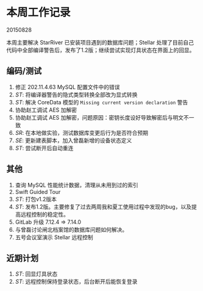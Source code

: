 # 本周工作记录

20150828

本周主要解决 StarRiver 已安装项目遇到的数据库问题；Stellar 处理了目前自己代码中全部编译警告后，发布了1.2版；继续尝试实现灯具状态在界面上的回显。

## 编码/测试

1. 修正 202.11.4.63 MySQL 配置文件中的错误
2. *ST*: 将编译器警告的隐式类型转换全部改为显式转换
3. *ST*: 解决 CoreData 模型的 `Missing current version declaration` 警告
4. 协助赵工调试 AES 加解密
5. 协助赵工调试 AES 加解密，问题原因：密钥长度设好导致解密后与明文不一致
6. *SR*: 在本地做实验，测试数据库变更后行为是否符合预期
7. *SE*: 更新建表脚本，加入曾磊新增的设备状态定义
8. *ST*: 尝试断开后自动重连

## 其他

1. 查询 MySQL 性能统计数据，清理从未用到过的索引
2. Swift Guided Tour
3. *ST*: 打包v1.2版本
4. *ST*: 发布1.2版。主要修复了过去两周我和夏工使用过程中发现的bug，以及提高远程控制的稳定性。
5. GitLab 升级 7.12.4 => 7.14.0
6. 与曾磊讨论闸北档案馆的数据库问题如何解决。
7. 五号会议室演示 Stellar 远程控制

## 近期计划

1. *ST*: 回显灯具状态
2. *ST*: 远程控制保持登录状态，后台断开后能恢复登录